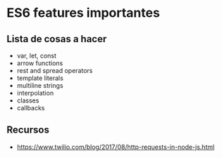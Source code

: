 # ES6 features importantes


## Lista de cosas a hacer

- var, let, const
- arrow functions
- rest and spread operators
- template literals
- multiline strings
- interpolation
- classes
- callbacks

## Recursos

- https://www.twilio.com/blog/2017/08/http-requests-in-node-js.html